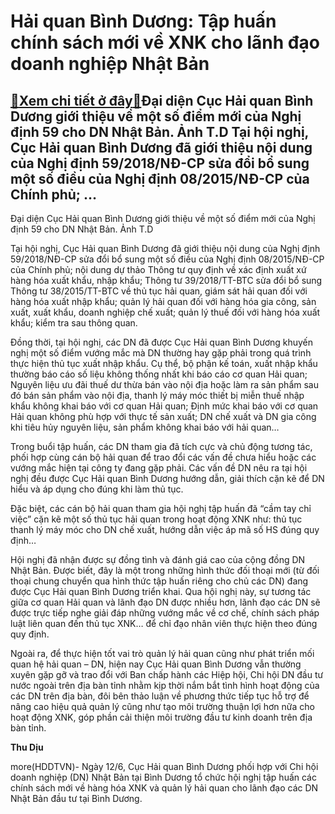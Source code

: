 Hải quan Bình Dương: Tập huấn chính sách mới về XNK cho lãnh đạo doanh nghiệp Nhật Bản
======================================================================================

[:gift:Xem chi tiết ở đây:gift:](https://hddtvn.com/hai-quan-binh-duong-tap-huan-chinh-sach-moi-ve-xnk-cho-lanh-dao-doanh-nghiep-nhat-ban/)Đại diện Cục Hải quan Bình Dương giới thiệu về một số điểm mới của Nghị định 59 cho DN Nhật Bản. Ảnh T.D Tại hội nghị, Cục Hải quan Bình Dương đã giới thiệu nội dung của Nghị định 59/2018/NĐ-CP sửa đổi bổ sung một số điều của Nghị định 08/2015/NĐ-CP của Chính phủ; …
--------------------------------------------------------------------------------------------------------------------------------------------------------------------------------------------------------------------------------------------------------------------------







 






 Đại diện Cục Hải quan Bình Dương giới thiệu về một số điểm mới của Nghị định 59 cho DN Nhật Bản. Ảnh T.D 


Tại hội nghị, Cục Hải quan Bình Dương đã giới thiệu nội dung của Nghị định 59/2018/NĐ-CP sửa đổi bổ sung một số điều của Nghị định 08/2015/NĐ-CP của Chính phủ; nội dung dự thảo Thông tư quy định về xác định xuất xứ hàng hóa xuất khẩu, nhập khẩu; Thông tư 39/2018/TT-BTC sửa đổi bổ sung Thông tư 38/2015/TT-BTC về thủ tục hải quan, giám sát hải quan đối với hàng hóa xuất nhập khẩu; quản lý hải quan đối với hàng hóa gia công, sản xuất, xuất khẩu, doanh nghiệp chế xuất; quản lý thuế đối với hàng hóa xuất khẩu; kiểm tra sau thông quan.


 Đồng thời, tại hội nghị, các DN đã được Cục Hải quan Bình Dương khuyến nghị một số điểm vướng mắc mà DN thường hay gặp phải trong quá trình thực hiện thủ tục xuất nhập khẩu. Cụ thể, bộ phận kế toán, xuất nhập khẩu thường báo cáo số liệu không thống nhất khi báo cáo cơ quan Hải quan; Nguyên liệu ưu đãi thuế dư thừa bán vào nội địa hoặc làm ra sản phẩm sau đó bán sản phẩm vào nội địa, thanh lý máy móc thiết bị miễn thuế nhập khẩu không khai báo với cơ quan Hải quan; Định mức khai báo với cơ quan Hải quan không phù hợp với thực tế sản xuất; DN chế xuất và DN gia công khi tiêu hủy nguyên liệu, sản phẩm không khai báo với hải quan… 


 Trong buổi tập huấn, các DN tham gia đã tích cực và chủ động tương tác, phối hợp cùng cán bộ hải quan để trao đổi các vấn đề chưa hiểu hoặc các vướng mắc hiện tại công ty đang gặp phải. Các vấn đề DN nêu ra tại hội nghị đều được Cục Hải quan Bình Dương hướng dẫn, giải thích cặn kẽ để DN hiểu và áp dụng cho đúng khi làm thủ tục. 


 Đặc biệt, các cán bộ hải quan tham gia hội nghị tập huấn đã “cầm tay chỉ việc” cặn kẽ một số thủ tục hải quan trong hoạt động XNK như: thủ tục thanh lý máy móc cho DN chế xuất, hướng dẫn việc áp mã số HS đúng quy định…


 Hội nghị đã nhận được sự đồng tình và đánh giá cao của cộng đồng DN Nhật Bản. Được biết, đây là một trong những hình thức đối thoại mới (từ đối thoại chung chuyển qua hình thức tập huấn riêng cho chủ các DN) đang được Cục Hải quan Bình Dương triển khai. Qua hội nghị này, sự tương tác giữa cơ quan Hải quan và lãnh đạo DN được nhiều hơn, lãnh đạo các DN sẽ được trực tiếp nghe giải đáp những vướng mắc về cơ chế, chính sách pháp luật liên quan đến thủ tục XNK… để chỉ đạo nhân viên thực hiện theo đúng quy định.


 Ngoài ra, để thực hiện tốt vai trò quản lý hải quan cũng như phát triển mối quan hệ hải quan – DN, hiện nay Cục Hải quan Bình Dương vẫn thường xuyên gặp gỡ và trao đổi với Ban chấp hành các Hiệp hội, Chi hội DN đầu tư nước ngoài trên địa bàn tỉnh nhằm kịp thời nắm bắt tình hình hoạt động của các DN trên địa bàn, đôi bên thảo luận về phương thức tiếp tục hỗ trợ để nâng cao hiệu quả quản lý cũng như tạo môi trường thuận lợi hơn nữa cho hoạt động XNK, góp phần cải thiện môi trường đầu tư kinh doanh trên địa bàn tỉnh.






**Thu Dịu**



more(HDDTVN)- Ngày 12/6, Cục Hải quan Bình Dương phối hợp với Chi hội doanh nghiệp (DN) Nhật Bản tại Bình Dương tổ chức hội nghị tập huấn các chính sách mới về hàng hóa XNK và quản lý hải quan cho lãnh đạo các DN Nhật Bản đầu tư tại Bình Dương.

